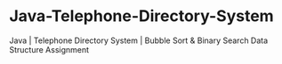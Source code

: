 # Java-Telephone-Directory-System
Java | Telephone Directory System | Bubble Sort &amp; Binary Search Data Structure Assignment
